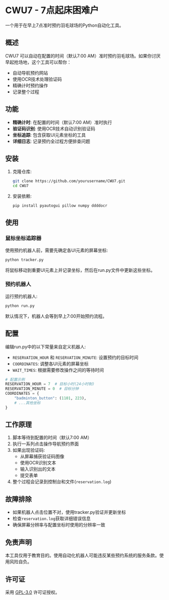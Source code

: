 # CWU7 - 7点起床困难户

一个用于在早上7点准时预约羽毛球场的Python自动化工具。

## 概述

CWU7 可以自动在配置的时间（默认7:00 AM）准时预约羽毛球场。如果你讨厌早起抢场地，这个工具可以帮你：

- 自动导航预约网站
- 使用OCR技术处理验证码
- 精确计时预约操作
- 记录整个过程

## 功能

- **精确计时**: 在配置的时间（默认7:00 AM）准时执行
- **验证码识别**: 使用OCR技术自动识别验证码
- **坐标追踪**: 包含获取UI元素坐标的工具
- **详细日志**: 记录预约全过程方便排查问题

## 安装

1. 克隆仓库:

   ```bash
   git clone https://github.com/yourusername/CWU7.git
   cd CWU7
   ```

2. 安装依赖:

   ```bash
   pip install pyautogui pillow numpy ddddocr
   ```

## 使用

### 鼠标坐标追踪器

使用预约机器人前，需要先确定各UI元素的屏幕坐标:

```bash
python tracker.py
```

将鼠标移动到重要UI元素上并记录坐标，然后在run.py文件中更新这些坐标。

### 预约机器人

运行预约机器人:

```bash
python run.py
```

默认情况下，机器人会等到早上7:00开始预约流程。

## 配置

编辑run.py中的以下常量来自定义机器人:

- `RESERVATION_HOUR` 和 `RESERVATION_MINUTE`: 设置预约的目标时间
- `COORDINATES`: 调整各UI元素的屏幕坐标
- `WAIT_TIMES`: 根据需要修改操作之间的等待时间

```python
# 配置示例
RESERVATION_HOUR = 7  # 目标小时(24小时制)
RESERVATION_MINUTE = 0  # 目标分钟
COORDINATES = {
    "badminton_button": (1101, 223),
    # ...其他坐标
}
```

## 工作原理

1. 脚本等待到配置的时间（默认7:00 AM）
2. 执行一系列点击操作导航预约界面
3. 如果出现验证码:
   - 从屏幕捕获验证码图像
   - 使用OCR识别文本
   - 输入识别出的文本
   - 提交表单
4. 整个过程会记录到控制台和文件(`reservation.log`)

## 故障排除

- 如果机器人点击位置不对，使用tracker.py验证并更新坐标
- 检查`reservation.log`获取详细错误信息
- 确保屏幕分辨率与配置坐标时使用的分辨率一致

## 免责声明

本工具仅用于教育目的。使用自动化机器人可能违反某些预约系统的服务条款。使用风险自负。

## 许可证

采用 [GPL-3.0](LICENSE) 许可证授权。
